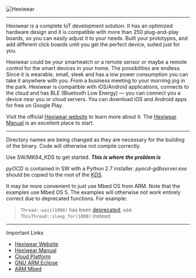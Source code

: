 ![Hexiwear](https://i.ytimg.com/vi/ouVRboD-2Ds/maxresdefault.jpg)

---

Hexiwear is a complete IoT development solution. It has an optimized hardware 
design and it is compatible with more than 250 plug-and-play boards, so you can 
easily adjust it to your needs. Built your prototypes, and add different click 
boards until you get the perfect device, suited just for you. 

Hexiwear could be your smartwatch or a remote sensor or maybe a remote control 
for the smart devices in your home. The possibilities are endless. 
Since it is wearable, small, sleek and has a low power consumption you can take 
it anywhere with you. From a business meeting to your morning jog in the park.
Hexiwear is compatible with iOS/Android applications, connects to the cloud and 
has BLE (Bluetooth Low Energy) — you can connect you a device near you or cloud 
servers. You can download iOS and Android apps for free on Google Play.

Visit the official [Hexiwear website](https://www.mikroe.com/hexiwear) to learn more 
about it. The [Hexiwear Manual](https://www.mikroe.com/blog/hexiwear-user-manual) 
is an excellent place to start. 

---

Directory names are being changed as they are necessary for the building of the binary.
Code will otherwise not compile correctly.

Use SW/MK64_KDS to get started. ___This is where the problem is___

_pyOCD_ is contained in SW with a Python 2.7 installer. _pyocd-gdbserver.exe_ should 
be copied to the root of the
[_KDS_](https://www.nxp.com/design/designs/design-studio-integrated-development-environment-ide:KDS_IDE).

It may be more convenient to just use Mbed OS from ARM. Note that the examples
use Mbed OS 5. The examples will otherwise not work entirely correct due to 
deprecated functions. For example:
> `Thread::wait(1000)` has been [deprecated](https://os.mbed.com/docs/mbed-os/v5.15/apis/thisthread.html),
> use `ThisThread::sleep_for(1000)` instead



---

Important Links

 * [Hexiwear Website](https://mikroe.com/hexiwear)
 * [Hexiwear Manual](https://www.mikroe.com/blog/hexiwear-user-manual)
 * [Cloud Platform](https://demo.wolkabout.com)
 * [GNU ARM Eclipse](https://osdn.net/projects/sfnet_gnuarmeclipse/downloads/Current%20Releases/3.x/ilg.gnuarmeclipse.repository-3.2.1-201701141320.zip/)
 * [ARM Mbed](https://os.mbed.com/platforms/Hexiwear/)
